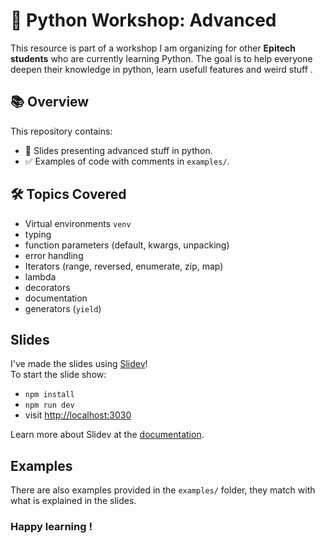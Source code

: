 # 🐍 Python Workshop: Advanced  

This resource is part of a workshop I am organizing for other **Epitech students** who are currently learning Python.
The goal is to help everyone deepen their knowledge in python, learn usefull features and weird stuff .

## 📚 Overview  

This repository contains:

- 📖 Slides presenting advanced stuff in python.
- ✅ Examples of code with comments in ``examples/``.

## 🛠️ Topics Covered

- Virtual environments ``venv``
- typing
- function parameters (default, kwargs, unpacking)
- error handling
- Iterators (range, reversed, enumerate, zip, map)
- lambda
- decorators
- documentation
- generators (``yield``)

## Slides

I've made the slides using [Slidev](https://github.com/slidevjs/slidev)!\
To start the slide show:

- `npm install`
- `npm run dev`
- visit <http://localhost:3030>

Learn more about Slidev at the [documentation](https://sli.dev/).

## Examples

There are also examples provided in the `examples/` folder, they match with what is explained in the slides.

### Happy learning !
